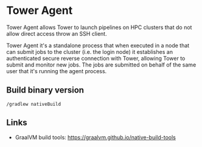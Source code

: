 # Tower Agent

Tower Agent allows Tower to launch pipelines on HPC clusters that do not allow 
direct access throw an SSH client. 

Tower Agent it's a standalone process that when executed in a node that can submit 
jobs to the cluster (i.e. the login node) it establishes an authenticated secure 
reverse connection with Tower, allowing Tower to submit and monitor new jobs. The 
jobs are submitted on behalf of the same user that it's running the agent process.

## Build binary version

```
/gradlew nativeBuild
```

## Links

- GraalVM build tools: https://graalvm.github.io/native-build-tools

